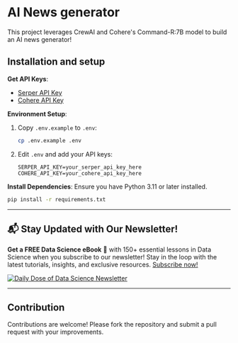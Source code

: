 # AI News generator

This project leverages CrewAI and Cohere's Command-R:7B model to build an AI news generator!

## Installation and setup

**Get API Keys**:
   - [Serper API Key](https://serper.dev/)
   - [Cohere API Key](https://dashboard.cohere.com/api-keys)

**Environment Setup**:
   1. Copy `.env.example` to `.env`:
      ```bash
      cp .env.example .env
      ```
   2. Edit `.env` and add your API keys:
      ```
      SERPER_API_KEY=your_serper_api_key_here
      COHERE_API_KEY=your_cohere_api_key_here
      ```

**Install Dependencies**:
   Ensure you have Python 3.11 or later installed.
   ```bash
   pip install -r requirements.txt
   ```

---

## 📬 Stay Updated with Our Newsletter!
**Get a FREE Data Science eBook** 📖 with 150+ essential lessons in Data Science when you subscribe to our newsletter! Stay in the loop with the latest tutorials, insights, and exclusive resources. [Subscribe now!](https://join.dailydoseofds.com)

[![Daily Dose of Data Science Newsletter](https://github.com/patchy631/ai-engineering/blob/main/resources/join_ddods.png)](https://join.dailydoseofds.com)

---

## Contribution

Contributions are welcome! Please fork the repository and submit a pull request with your improvements.
